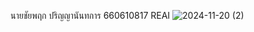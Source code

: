 นายชัยพฤก ปริญญานันทการ 660610817 REAI
![2024-11-20 (2)](https://github.com/user-attachments/assets/a56fea7c-93e0-469c-bda5-fa18c0796b84)
